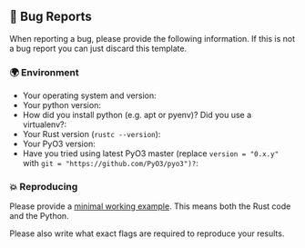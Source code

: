 ## 🐛 Bug Reports

When reporting a bug, please provide the following information. If this is not a bug report you can just discard this template.

### 🌍 Environment

 - Your operating system and version:
 - Your python version:
 - How did you install python (e.g. apt or pyenv)? Did you use a virtualenv?:
 - Your Rust version (`rustc --version`):
 - Your PyO3 version:
 - Have you tried using latest PyO3 master (replace `version = "0.x.y"` with `git = "https://github.com/PyO3/pyo3")?`:

### 💥 Reproducing

Please provide a [minimal working example](https://stackoverflow.com/help/mcve). This means both the Rust code and the Python.

Please also write what exact flags are required to reproduce your results.
